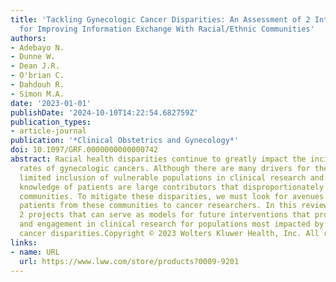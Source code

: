 ```yaml
---
title: 'Tackling Gynecologic Cancer Disparities: An Assessment of 2 Interventions
  for Improving Information Exchange With Racial/Ethnic Communities'
authors:
- Adebayo N.
- Dunne W.
- Dean J.R.
- O'brian C.
- Dahdouh R.
- Simon M.A.
date: '2023-01-01'
publishDate: '2024-10-10T14:22:54.682759Z'
publication_types:
- article-journal
publication: '*Clinical Obstetrics and Gynecology*'
doi: 10.1097/GRF.0000000000000742
abstract: Racial health disparities continue to greatly impact the incidence and mortality
  rates of gynecologic cancers. Although there are many drivers for these disparities,
  limited inclusion of vulnerable populations in clinical research and narrowed medical
  knowledge of patients are large contributors that disproportionately affect racial/ethnic
  communities. To mitigate these disparities, we must look for avenues that connect
  patients from these communities to cancer researchers. In this review, we summarize
  2 projects that can serve as models for future interventions that promote education
  and engagement in clinical research for populations most impacted by gynecologic
  cancer disparities.Copyright © 2023 Wolters Kluwer Health, Inc. All rights reserved.
links:
- name: URL
  url: https://www.lww.com/store/products?0009-9201
---
```

